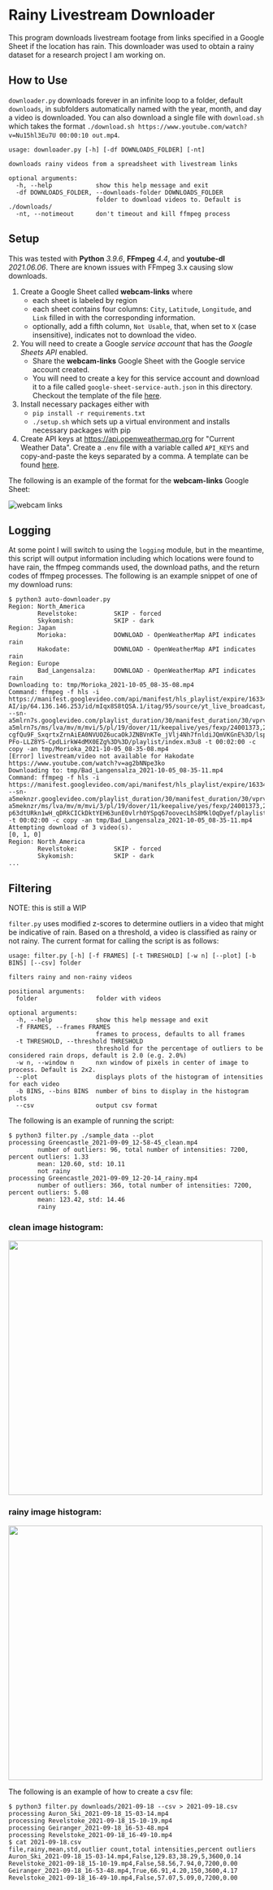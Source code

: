 # Rainy Livestream Downloader

This program downloads livestream footage from links specified in a Google Sheet if the location has rain. This downloader was used to obtain a rainy dataset for a research project I am working on.

## How to Use
`downloader.py` downloads forever in an infinite loop to a folder, default `downloads`, in subfolders automatically named with the year, month, and day a video is downloaded. You can also download a single file with `download.sh` which takes the format `./download.sh https://www.youtube.com/watch?v=Nu15hl3Eu7U 00:00:10 out.mp4`.
```
usage: downloader.py [-h] [-df DOWNLOADS_FOLDER] [-nt]

downloads rainy videos from a spreadsheet with livestream links

optional arguments:
  -h, --help            show this help message and exit
  -df DOWNLOADS_FOLDER, --downloads-folder DOWNLOADS_FOLDER
                        folder to download videos to. Default is ./downloads/
  -nt, --notimeout      don't timeout and kill ffmpeg process
```

## Setup
This was tested with __Python__ _3.9.6_, __FFmpeg__ _4.4_, and __youtube-dl__ _2021.06.06_. There are known issues with FFmpeg 3.x causing slow downloads.

 1. Create a Google Sheet called __webcam-links__ where
    * each sheet is labeled by region 
    * each sheet contains four columns: `City`, `Latitude`, `Longitude`, and `Link` filled in with the corresponding information.
    * optionally, add a fifth column, `Not Usable`, that, when set to `X` (case insensitive), indicates not to download the video.
 2. You will need to create a Google _service account_ that has the _Google Sheets API_ enabled. 
    * Share the __webcam-links__ Google Sheet with the Google service account created.
    * You will need to create a key for this service account and download it to a file called `google-sheet-service-auth.json` in this directory. Checkout the template of the file [here](google-sheet-service-authTEMPLATE.json).
 3. Install necessary packages either with
    * `pip install -r requirements.txt`
    * `./setup.sh` which sets up a virtual environment and installs necessary packages with pip
 4. Create API keys at https://api.openweathermap.org for "Current Weather Data". Create a `.env` file with a variable called `API_KEYS` and copy-and-paste the keys separated by a comma. A template can be found [here](.envTEMPLATE).

The following is an example of the format for the __webcam-links__ Google Sheet:

![webcam links](./images/webcam-links.png)

## Logging
At some point I will switch to using the `logging` module, but in the meantime, this script will output information including which locations were found to have rain, the ffmpeg commands used, the download paths, and the return codes of ffmpeg processes. The following is an example snippet of one of my download runs:

```console
$ python3 auto-downloader.py
Region: North_America
        Revelstoke:          SKIP - forced
        Skykomish:           SKIP - dark
Region: Japan
        Morioka:             DOWNLOAD - OpenWeatherMap API indicates rain
        Hakodate:            DOWNLOAD - OpenWeatherMap API indicates rain
Region: Europe
        Bad_Langensalza:     DOWNLOAD - OpenWeatherMap API indicates rain
Downloading to: tmp/Morioka_2021-10-05_08-35-08.mp4
Command: ffmpeg -f hls -i https://manifest.googlevideo.com/api/manifest/hls_playlist/expire/1633444508/ei/PA5cYfXCLN6QsfIPj62y-AI/ip/64.136.146.253/id/mIqx8S8tQSA.1/itag/95/source/yt_live_broadcast/requiressl/yes/ratebypass/yes/live/1/sgoap/gir%3Dyes%3Bitag%3D140/sgovp/gir%3Dyes%3Bitag%3D136/hls_chunk_host/rr5---sn-a5mlrn7s.googlevideo.com/playlist_duration/30/manifest_duration/30/vprv/1/playlist_type/DVR/initcwndbps/16360/mh/tl/mm/44/mn/sn-a5mlrn7s/ms/lva/mv/m/mvi/5/pl/19/dover/11/keepalive/yes/fexp/24001373,24007246/mt/1633422751/sparams/expire,ei,ip,id,itag,source,requiressl,ratebypass,live,sgoap,sgovp,playlist_duration,manifest_duration,vprv,playlist_type/sig/AOq0QJ8wRgIhALUdFNNHwtZFtGxMajlOWG3hRx-cgfQu9F_SxqrtxZrnAiEA0NVUOZ6ucaOkJZNBVnKTe_jVlj4Nh7fnldiJQmVKGnE%3D/lsparams/hls_chunk_host,initcwndbps,mh,mm,mn,ms,mv,mvi,pl/lsig/AG3C_xAwRQIhANHV5_k6TCAX0qCpxxv8RJHzTJNuzXI0n_3C8kIJzl34AiAFtB2fRP5dIAH_cv-PFo-LLZ8YS-CpdLirkW4dMX0EZg%3D%3D/playlist/index.m3u8 -t 00:02:00 -c copy -an tmp/Morioka_2021-10-05_08-35-08.mp4
[Error] livestream/video not available for Hakodate https://www.youtube.com/watch?v=ag2bNNpe3ko
Downloading to: tmp/Bad_Langensalza_2021-10-05_08-35-11.mp4
Command: ffmpeg -f hls -i https://manifest.googlevideo.com/api/manifest/hls_playlist/expire/1633444512/ei/QA5cYa3EKLKRsfIP1oGF8A8/ip/64.136.146.253/id/huTfRXMDFTk.1/itag/96/source/yt_live_broadcast/requiressl/yes/ratebypass/yes/live/1/sgoap/gir%3Dyes%3Bitag%3D140/sgovp/gir%3Dyes%3Bitag%3D137/hls_chunk_host/rr3---sn-a5meknzr.googlevideo.com/playlist_duration/30/manifest_duration/30/vprv/1/playlist_type/DVR/initcwndbps/15290/mh/BN/mm/44/mn/sn-a5meknzr/ms/lva/mv/m/mvi/3/pl/19/dover/11/keepalive/yes/fexp/24001373,24007246/mt/1633422272/sparams/expire,ei,ip,id,itag,source,requiressl,ratebypass,live,sgoap,sgovp,playlist_duration,manifest_duration,vprv,playlist_type/sig/AOq0QJ8wRgIhAMDxlpCB0cz7RuZQAX3ovcqbz5EtflV3IMD3o2iXyItjAiEAyvqq7iIvZh96kPBGLdtuGOq6USdxcCrEeW5FysvMEc0%3D/lsparams/hls_chunk_host,initcwndbps,mh,mm,mn,ms,mv,mvi,pl/lsig/AG3C_xAwRAIgJWCcpDXywB5I7wx_JHGqP9Mu0-p63dtURkn1wH_qDRkCICkDktYEH63unE0vlrh0YSpq67oovecLhS8MklOqDyef/playlist/index.m3u8 -t 00:02:00 -c copy -an tmp/Bad_Langensalza_2021-10-05_08-35-11.mp4
Attempting download of 3 video(s).
[0, 1, 0]
Region: North_America
        Revelstoke:          SKIP - forced
        Skykomish:           SKIP - dark
...
```

## Filtering
NOTE: this is still a WIP

`filter.py` uses modified z-scores to determine outliers in a video that might be indicative of rain. Based on a threshold, a video is classified as rainy or not rainy. The current format for calling the script is as follows:
```
usage: filter.py [-h] [-f FRAMES] [-t THRESHOLD] [-w n] [--plot] [-b BINS] [--csv] folder

filters rainy and non-rainy videos

positional arguments:
  folder                folder with videos

optional arguments:
  -h, --help            show this help message and exit
  -f FRAMES, --frames FRAMES
                        frames to process, defaults to all frames
  -t THRESHOLD, --threshold THRESHOLD
                        threshold for the percentage of outliers to be considered rain drops, default is 2.0 (e.g. 2.0%)
  -w n, --window n      nxn window of pixels in center of image to process. Default is 2x2.
  --plot                displays plots of the histogram of intensities for each video
  -b BINS, --bins BINS  number of bins to display in the histogram plots
  --csv                 output csv format
```
The following is an example of running the script:
```console
$ python3 filter.py ./sample_data --plot
processing Greencastle_2021-09-09_12-58-45_clean.mp4
        number of outliers: 96, total number of intensities: 7200, percent outliers: 1.33
        mean: 120.60, std: 10.11
        not rainy
processing Greencastle_2021-09-09_12-20-14_rainy.mp4
        number of outliers: 366, total number of intensities: 7200, percent outliers: 5.08
        mean: 123.42, std: 14.46
        rainy
```
### clean image histogram:
<img src="./images/Greencastle_clean.png" width="500">

### rainy image histogram:
<img src="./images/Greencastle_rainy.png" width="500">

The following is an example of how to create a csv file:
```console
$ python3 filter.py downloads/2021-09-18 --csv > 2021-09-18.csv
processing Auron_Ski_2021-09-18_15-03-14.mp4
processing Revelstoke_2021-09-18_15-10-19.mp4
processing Geiranger_2021-09-18_16-53-48.mp4
processing Revelstoke_2021-09-18_16-49-10.mp4
$ cat 2021-09-18.csv
file,rainy,mean,std,outlier count,total intensities,percent outliers
Auron_Ski_2021-09-18_15-03-14.mp4,False,129.83,38.29,5,3600,0.14
Revelstoke_2021-09-18_15-10-19.mp4,False,58.56,7.94,0,7200,0.00
Geiranger_2021-09-18_16-53-48.mp4,True,66.91,4.20,150,3600,4.17
Revelstoke_2021-09-18_16-49-10.mp4,False,57.07,5.09,0,7200,0.00
```